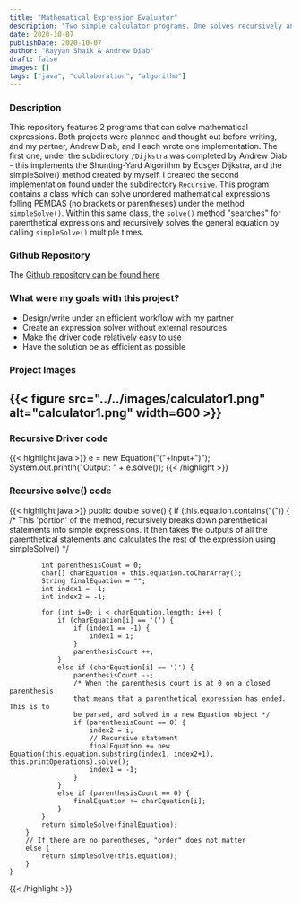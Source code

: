```yaml
---
title: "Mathematical Expression Evaluator"
description: "Two simple calculator programs. One solves recursively and the other solves using the Shunting-Yard Algorithm"
date: 2020-10-07
publishDate: 2020-10-07
author: "Rayyan Shaik & Andrew Diab"
draft: false
images: []
tags: ["java", "collaboration", "algorithm"]
---
```


### Description
This repository features 2 programs that can solve mathematical expressions. Both projects were planned and thought out before writing, and my partner, Andrew Diab, and I each wrote one implementation. The first one, under the subdirectory `/Dijkstra` was completed by Andrew Diab - this implements the Shunting-Yard Algorithm by Edsger Dijkstra, and the simpleSolve() method created by myself. I created the second implementation found under the subdirectory `Recursive`. This program contains a class which can solve unordered mathematical expressions folling PEMDAS (no brackets or parentheses) under the method `simpleSolve()`. Within this same class, the `solve()` method "searches" for parenthetical expressions and recursively solves the general equation by calling `simpleSolve()` multiple times.

### Github Repository
The [Github repository can be found here](https://github.com/rayyanshaik2022/Calculator/tree/master/src)

### What were my goals with this project?
* Design/write under an efficient workflow with my partner
* Create an expression solver without external resources
* Make the driver code relatively easy to use
* Have the solution be as efficient as possible

### Project Images
{{< figure src="../../images/calculator1.png" alt="calculator1.png" width=600 >}}
---

### Recursive Driver code
{{< highlight java >}}
e = new Equation("("+input+")");
System.out.println("Output: " + e.solve());
{{< /highlight >}}

### Recursive solve() code
{{< highlight java >}}
public double solve() {
        if (this.equation.contains("(")) {
            /* This 'portion' of the method, recursively breaks down parenthetical statements
            into simple expressions. It then takes the outputs of all the
            parenthetical statements and calculates the rest of the expression using
            simpleSolve() */
            
            int parenthesisCount = 0;
            char[] charEquation = this.equation.toCharArray();
            String finalEquation = "";
            int index1 = -1;
            int index2 = -1;

            for (int i=0; i < charEquation.length; i++) {
                if (charEquation[i] == '(') {
                    if (index1 == -1) {
                        index1 = i;
                    }
                    parenthesisCount ++;
                }
                else if (charEquation[i] == ')') {
                    parenthesisCount --;
                    /* When the parenthesis count is at 0 on a closed parenthesis
                    that means that a parenthetical expression has ended. This is to
                    be parsed, and solved in a new Equation object */
                    if (parenthesisCount == 0) {
                        index2 = i;  
                        // Recursive statement
                        finalEquation += new Equation(this.equation.substring(index1, index2+1), this.printOperations).solve();  
                        index1 = -1;
                    }
                }
                else if (parenthesisCount == 0) {
                    finalEquation += charEquation[i];
                }
            }
            return simpleSolve(finalEquation);
        }
        // If there are no parentheses, "order" does not matter
        else {
            return simpleSolve(this.equation);
        }
    }
{{< /highlight >}}